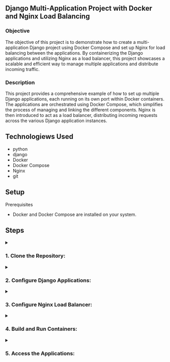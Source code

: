 ## Django Multi-Application Project with Docker and Nginx Load Balancing

### Objective
The objective of this project is to demonstrate how to create a multi-application Django project using Docker Compose and set up Nginx for load balancing between the applications. By containerizing the Django applications and utilizing Nginx as a load balancer, this project showcases a scalable and efficient way to manage multiple applications and distribute incoming traffic.

### Description
This project provides a comprehensive example of how to set up multiple Django applications, each running on its own port within Docker containers. The applications are orchestrated using Docker Compose, which simplifies the process of managing and linking the different components. Nginx is then introduced to act as a load balancer, distributing incoming requests across the various Django application instances.

## Technologiews Used
- python
- django
- Docker
- Docker Compose
- Nginx
- git

## Setup
Prerequisites
- Docker and Docker Compose are installed on your system.
## Steps

<details>
<summary><h3>1. Clone the Repository:</h3></summary>

- git clone https://github.com/YounisSaeed/LoadBalance-django-docker-nginx.git
- cd LoadBalance-django-docker-nginx

</details>

<details>
<summary><h3>2. Configure Django Applications:</h3></summary>

Customize each Django application in the project1/ and project2/ directories.
Update project1/requirements.txt and project2/requirements.txt with your application's dependencies.
</details>
<details>
<summary><h3>3. Configure Nginx Load Balancer:</h3></summary>

Modify the nginx/nginx.conf configuration to suit your project's needs.
</details>
<details>
<summary><h3>4. Build and Run Containers:</h3></summary>


Run the following command to build and start the containers:

- docker-compose up --build -d

</details>
<details>
<summary><h3>5. Access the Applications:</h3></summary>

Application 1: Access http://localhost:8001
Application 2: Access http://localhost:8002
The Nginx load balancer is accessible at http://localhost:8888.
</details>



